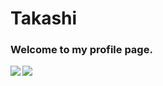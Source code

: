 # Takashi

### Welcome to my profile page.
<a href="https://github.com/anuraghazra/github-readme-stats">
  <img align="left" src="https://github-readme-stats.vercel.app/api?username=Uhucream&count_private=true&hide_border=true&bg_color=0E1116&title_color=FFFFFF&icon_color=2D8FFF&text_color=FFFFFF&show_icons=true&include_all_commits=true" />
</a>
<a href="https://github.com/anuraghazra/github-readme-stats">
  <img align="left" src="https://github-readme-stats.vercel.app/api/top-langs?username=Uhucream&layout=compact&bg_color=0E1116&title_color=FFFFFF&icon_color=2D8FFF&text_color=FFFFFF&show_icons=true&hide_border=true" />
</a>
